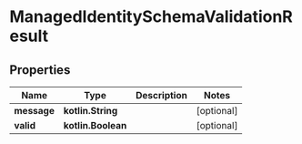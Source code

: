
# ManagedIdentitySchemaValidationResult

## Properties
| Name | Type | Description | Notes |
| ------------ | ------------- | ------------- | ------------- |
| **message** | **kotlin.String** |  |  [optional] |
| **valid** | **kotlin.Boolean** |  |  [optional] |



